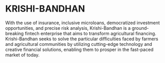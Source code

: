 
# KRISHI-BANDHAN
With the use of insurance, inclusive microloans, democratized investment opportunities, and precise risk analysis, Krishi-Bandhan is a ground-breaking fintech enterprise that aims to transform agricultural financing. Krishi-Bandhan seeks to solve the particular difficulties faced by farmers and agricultural communities by utilizing cutting-edge technology and creative financial solutions, enabling them to prosper in the fast-paced market of today.


